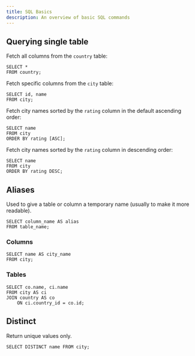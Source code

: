 ```yaml
---
title: SQL Basics
description: An overview of basic SQL commands
---
```


## Querying single table

Fetch all columns from the ```country``` table:
```
SELECT *
FROM country;
```

Fetch specific columns from the ```city``` table:
```
SELECT id, name
FROM city;
```

Fetch city names sorted by the ```rating``` column in the default ascending order:
```
SELECT name
FROM city
ORDER BY rating [ASC];
```
Fetch city names sorted by the ```rating``` column in descending order:
```
SELECT name
FROM city
ORDER BY rating DESC;
```

## Aliases

Used to give a table or column a temporary name (usually to make it more readable).

```
SELECT column_name AS alias
FROM table_name;
```

### Columns

```
SELECT name AS city_name
FROM city;
```

### Tables

```
SELECT co.name, ci.name
FROM city AS ci
JOIN country AS co
    ON ci.country_id = co.id;
```

## Distinct

Return unique values only.

```
SELECT DISTINCT name FROM city;
```
